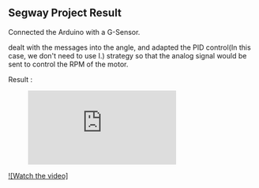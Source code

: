 ## **Segway Project Result**



Connected the Arduino with a G-Sensor.

dealt with the  messages into the angle, and adapted the PID control(In this case, we don't need to use I.) strategy so that the analog signal would be sent to control the RPM of the motor. 



Result :

<figure class="video_container">
  <iframe src="https://github.com/Chiayuu/Small-Project/blob/main/Segway/Segway%20Video.mp4" frameborder="0" allowfullscreen="true"> </iframe>
</figure>



[![Watch the video]](https://github.com/Chiayuu/Small-Project/blob/main/Segway/Segway%20Video.mp4)

